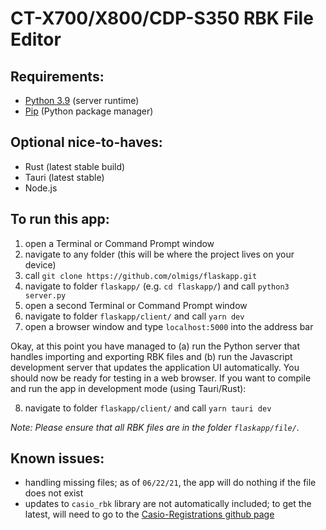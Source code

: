 # CT-X700/X800/CDP-S350 RBK File Editor

## Requirements:
- [Python 3.9](https://www.python.org/downloads/) (server runtime)
- [Pip](https://pip.pypa.io/en/stable/cli/pip_install/) (Python package manager)

## Optional nice-to-haves:
- Rust (latest stable build)
- Tauri (latest stable)
- Node.js

## To run this app:
1. open a Terminal or Command Prompt window
2. navigate to any folder (this will be where the project lives on your device)
3. call `git clone https://github.com/olmigs/flaskapp.git`
4. navigate to folder `flaskapp/` (e.g. `cd flaskapp/`) and call `python3 server.py`
5. open a second Terminal or Command Prompt window
6. navigate to folder `flaskapp/client/` and call `yarn dev`
7. open a browser window and type `localhost:5000` into the address bar

Okay, at this point you have managed to (a) run the Python server that handles importing and exporting RBK files and (b) run the Javascript development server that updates the application UI automatically. You should now be ready for testing in a web browser. If you want to compile and run the app in development mode (using Tauri/Rust):

8. navigate to folder `flaskapp/client/` and call `yarn tauri dev`

*Note: Please ensure that all RBK files are in the folder `flaskapp/file/`.*

## Known issues:
- handling missing files; as of `06/22/21`, the app will do nothing if the file does not exist
- updates to `casio_rbk` library are not automatically included; to get the latest, will need to go to the [Casio-Registrations github page](https://github.com/michgz/casio-registrations)